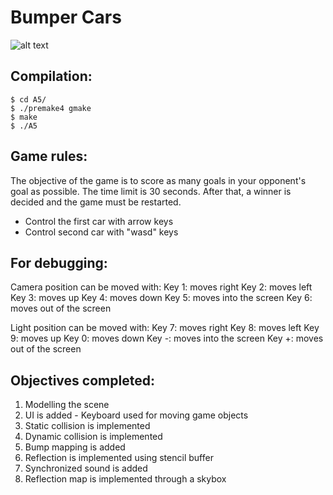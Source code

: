 # Bumper Cars

![alt text](https://github.com/tlulu/BumperCars/blob/master/screenshot.png)

## Compilation:
```
$ cd A5/
$ ./premake4 gmake
$ make
$ ./A5
```

## Game rules:
The objective of the game is to score as many goals in your opponent's goal as possible.
The time limit is 30 seconds. After that, a winner is decided and the game must be restarted.

- Control the first car with arrow keys
- Control second car with "wasd" keys

## For debugging:
Camera position can be moved with:
Key 1: moves right
Key 2: moves left
Key 3: moves up
Key 4: moves down
Key 5: moves into the screen
Key 6: moves out of the screen

Light position can be moved with:
Key 7: moves right
Key 8: moves left
Key 9: moves up
Key 0: moves down
Key -: moves into the screen
Key +: moves out of the screen

## Objectives completed:
1. Modelling the scene
2. UI is added - Keyboard used for moving game objects
3. Static collision is implemented
4. Dynamic collision is implemented
5. Bump mapping is added
6. Reflection is implemented using stencil buffer
7. Synchronized sound is added
8. Reflection map is implemented through a skybox